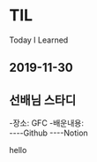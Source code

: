 # TIL
Today I Learned  
## 2019-11-30
## 선배님 스타디
 -장소: GFC
 -배운내용:   
 ----Github
 ----Notion


 hello
